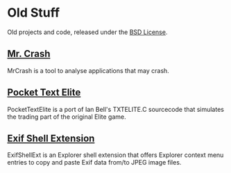 # Old Stuff #

Old projects and code, released under the [BSD License](LICENSE.md "BSD License").

## [Mr. Crash](MrCrash/Readme.md "Mr. Crash") ##

MrCrash is a tool to analyse applications that may crash.

## [Pocket Text Elite](PocketTextElite/Readme.md "Pocket Text Elite") ##

PocketTextElite is a port of Ian Bell's TXTELITE.C sourcecode that simulates the trading part of the original Elite game.

## [Exif Shell Extension](ExifShellExt/README.md "Exif Shell Extension") ##

ExifShellExt is an Explorer shell extension that offers Explorer context menu entries to copy and paste Exif data from/to JPEG image files.
